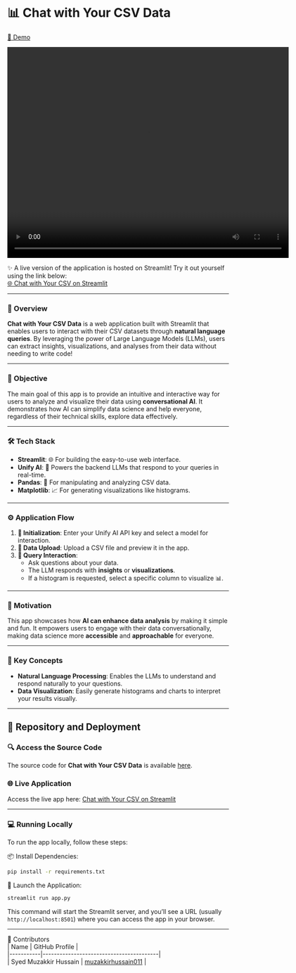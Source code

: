 # 📊 Chat with Your CSV Data  
[🚀 Demo](videos/Talk_To_Your_Data.mp4)  

<video width="640" height="480" autoplay>
  <source src="videos/Talk_To_Your_Data.mp4" type="video/mp4">
Your browser does not support the video tag.
</video>

✨ A live version of the application is hosted on Streamlit! Try it out yourself using the link below:  
[🌐 Chat with Your CSV on Streamlit](https://your-streamlit-app-url-here)  

---

### 🧐 Overview  
**Chat with Your CSV Data** is a web application built with Streamlit that enables users to interact with their CSV datasets through **natural language queries**. By leveraging the power of Large Language Models (LLMs), users can extract insights, visualizations, and analyses from their data without needing to write code!  

---

### 🎯 Objective  
The main goal of this app is to provide an intuitive and interactive way for users to analyze and visualize their data using **conversational AI**. It demonstrates how AI can simplify data science and help everyone, regardless of their technical skills, explore data effectively.  

---

### 🛠️ Tech Stack  
- **Streamlit**: 🌐 For building the easy-to-use web interface.  
- **Unify AI**: 🤖 Powers the backend LLMs that respond to your queries in real-time.  
- **Pandas**: 🐼 For manipulating and analyzing CSV data.  
- **Matplotlib**: 📈 For generating visualizations like histograms.  

---

### ⚙️ Application Flow  
1. **🔑 Initialization**: Enter your Unify AI API key and select a model for interaction.  
2. **📂 Data Upload**: Upload a CSV file and preview it in the app.  
3. **💬 Query Interaction**:  
   - Ask questions about your data.  
   - The LLM responds with **insights** or **visualizations**.  
   - If a histogram is requested, select a specific column to visualize 📊.  

---

### 🎨 Motivation  
This app showcases how **AI can enhance data analysis** by making it simple and fun. It empowers users to engage with their data conversationally, making data science more **accessible** and **approachable** for everyone.  

---

### 🧠 Key Concepts  
- **Natural Language Processing**: Enables the LLMs to understand and respond naturally to your questions.  
- **Data Visualization**: Easily generate histograms and charts to interpret your results visually.  

---

## 📂 Repository and Deployment  

### 🔍 Access the Source Code  
The source code for **Chat with Your CSV Data** is available [here](https://github.com/your-github-repo-link).  

### 🌐 Live Application  
Access the live app here: [Chat with Your CSV on Streamlit](https://your-streamlit-app-url-here)  

---

### 💻 Running Locally  
To run the app locally, follow these steps:  

📦 Install Dependencies:
```bash
pip install -r requirements.txt
```

🚀 Launch the Application:
```bash
streamlit run app.py
```
This command will start the Streamlit server, and you’ll see a URL (usually `http://localhost:8501`) where you can access the app in your browser.

---

👥 Contributors  
| Name      | GitHub Profile                          |  
|-----------|-----------------------------------------|  
| Syed Muzakkir Hussain | [muzakkirhussain011](https://github.com/muzakkirhussain011) |
